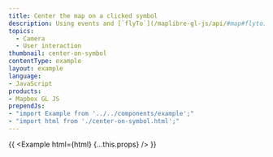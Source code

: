 ```yaml
---
title: Center the map on a clicked symbol
description: Using events and [`flyTo`](/maplibre-gl-js/api/#map#flyto) to center the map on a [`symbol`](/maplibre-gl-js/style-spec#layers-symbol).
topics:
  - Camera
  - User interaction
thumbnail: center-on-symbol
contentType: example
layout: example
language:
- JavaScript
products:
- Mapbox GL JS
prependJs:
- "import Example from '../../components/example';"
- "import html from './center-on-symbol.html';"
---
```


{{ <Example html={html} {...this.props} /> }}

